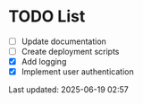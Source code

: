 # TODO List

- [ ] Update documentation
- [ ] Create deployment scripts
- [x] Add logging
- [x] Implement user authentication

Last updated: 2025-06-19 02:57
